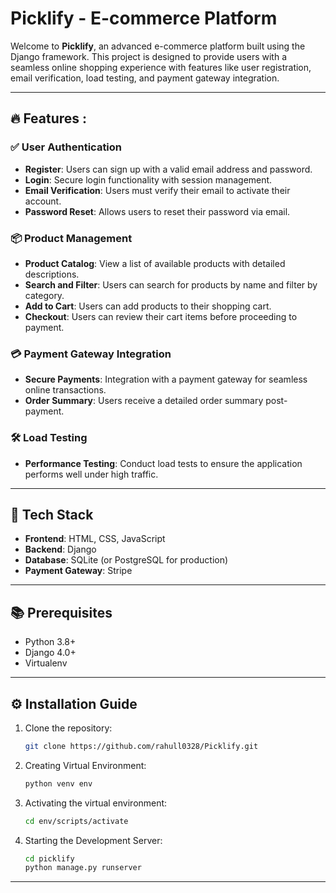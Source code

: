 # Picklify - E-commerce Platform

Welcome to **Picklify**, an advanced e-commerce platform built using the Django framework. This project is designed to provide users with a seamless online shopping experience with features like user registration, email verification, load testing, and payment gateway integration.

---

## 🔥 Features :

### ✅ User Authentication
- **Register**: Users can sign up with a valid email address and password.
- **Login**: Secure login functionality with session management.
- **Email Verification**: Users must verify their email to activate their account.
- **Password Reset**: Allows users to reset their password via email.

### 📦 Product Management
- **Product Catalog**: View a list of available products with detailed descriptions.
- **Search and Filter**: Users can search for products by name and filter by category.
- **Add to Cart**: Users can add products to their shopping cart.
- **Checkout**: Users can review their cart items before proceeding to payment.

### 💳 Payment Gateway Integration
- **Secure Payments**: Integration with a payment gateway for seamless online transactions.
- **Order Summary**: Users receive a detailed order summary post-payment.

### 🛠️ Load Testing
- **Performance Testing**: Conduct load tests to ensure the application performs well under high traffic.

---

## 🚀 Tech Stack

- **Frontend**: HTML, CSS, JavaScript
- **Backend**: Django
- **Database**: SQLite (or PostgreSQL for production)
- **Payment Gateway**: Stripe

---

## 📚 Prerequisites

- Python 3.8+
- Django 4.0+
- Virtualenv

---

## ⚙️ Installation Guide

1. Clone the repository:
   ```bash
   git clone https://github.com/rahull0328/Picklify.git

2. Creating Virtual Environment:
   ```bash
   python venv env
   
3. Activating the virtual environment:
   ```bash
   cd env/scripts/activate

4. Starting the Development Server:
   ```bash
   cd picklify
   python manage.py runserver

---
